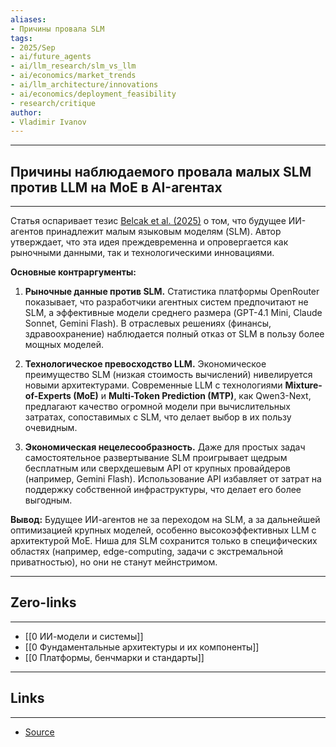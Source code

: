 ```yaml
---
aliases: 
- Причины провала SLM 
tags:
- 2025/Sep
- ai/future_agents
- ai/llm_research/slm_vs_llm
- ai/economics/market_trends
- ai/llm_architecture/innovations
- ai/economics/deployment_feasibility
- research/critique
author:
- Vladimir Ivanov
---
```

-----
##  Причины наблюдаемого провала малых SLM против LLM на MoE в AI-агентах 
-----
Статья оспаривает тезис [Belcak et al. (2025)](https://www.google.com/url?sa=E&q=https://vk.com/away.php?to=https%3A%2F%2Farxiv.org%2Fhtml%2F2506.02153v1&cc_key=) о том, что будущее ИИ-агентов принадлежит малым языковым моделям (SLM). Автор утверждает, что эта идея преждевременна и опровергается как рыночными данными, так и технологическими инновациями.

**Основные контраргументы:**

1. **Рыночные данные против SLM.** Статистика платформы OpenRouter показывает, что разработчики агентных систем предпочитают не SLM, а эффективные модели среднего размера (GPT-4.1 Mini, Claude Sonnet, Gemini Flash). В отраслевых решениях (финансы, здравоохранение) наблюдается полный отказ от SLM в пользу более мощных моделей.
    
2. **Технологическое превосходство LLM.** Экономическое преимущество SLM (низкая стоимость вычислений) нивелируется новыми архитектурами. Современные LLM с технологиями **Mixture-of-Experts (MoE)** и **Multi-Token Prediction (MTP)**, как Qwen3-Next, предлагают качество огромной модели при вычислительных затратах, сопоставимых с SLM, что делает выбор в их пользу очевидным.
    
3. **Экономическая нецелесообразность.** Даже для простых задач самостоятельное развертывание SLM проигрывает щедрым бесплатным или сверхдешевым API от крупных провайдеров (например, Gemini Flash). Использование API избавляет от затрат на поддержку собственной инфраструктуры, что делает его более выгодным.
    

**Вывод:** Будущее ИИ-агентов не за переходом на SLM, а за дальнейшей оптимизацией крупных моделей, особенно высокоэффективных LLM с архитектурой MoE. Ниша для SLM сохранится только в специфических областях (например, edge-computing, задачи с экстремальной приватностью), но они не станут мейнстримом.

---
## Zero-links
---
- [[0 ИИ-модели и системы]]
- [[0 Фундаментальные архитектуры и их компоненты]]
- [[0 Платформы, бенчмарки и стандарты]]

---
## Links
---
- [Source](https://vk.com/@-28685100-prichiny-nabludaemogo-provala-malyh-slm-protiv-llm-na-moe-v)